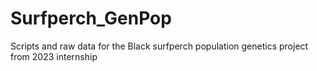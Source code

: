 # Surfperch_GenPop
Scripts and raw data for the Black surfperch population genetics project from 2023 internship
